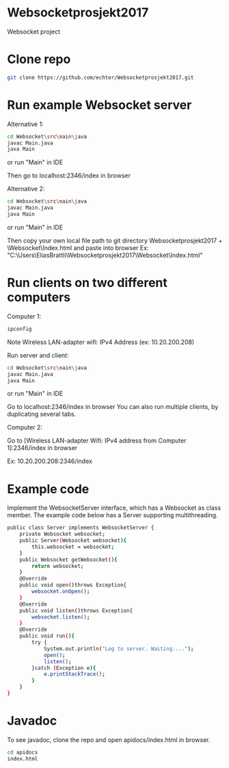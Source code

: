 # Websocketprosjekt2017
Websocket project

# Clone repo
```sh
git clone https://github.com/echter/Websocketprosjekt2017.git
```
# Run example Websocket server

Alternative 1:

```sh
cd Websocket\src\main\java
javac Main.java
java Main
```
or run "Main" in IDE

Then go to localhost:2346/index in browser

Alternative 2:

```sh
cd Websocket\src\main\java
javac Main.java
java Main
```
or run "Main" in IDE

Then copy your own local file path to git directory Websocketprosjekt2017 + \Websocket\Index.html and paste into browser
Ex: "C:\Users\EliasBrattli\Websocketprosjekt2017\Websocket\Index.html"

# Run clients on two different computers

Computer 1:
```sh
ipconfig
```
Note Wireless LAN-adapter wifi: IPv4 Address (ex: 10.20.200.208)

Run server and client:
```sh
cd Websocket\src\main\java
javac Main.java
java Main
```
or run "Main" in IDE

Go to localhost:2346/index in browser
You can also run multiple clients, by duplicating several tabs.

Computer 2:

Go to [Wireless LAN-adapter Wifi: IPv4 address from Computer 1]:2346/index in browser

Ex: 10.20.200.208:2346/index

# Example code
Implement the WebsocketServer interface, which has a Websocket as class member.
The example code below has a Server supporting multithreading.
```sh
public class Server implements WebsocketServer {
    private Websocket websocket;
    public Server(Websocket websocket){
        this.websocket = websocket;
    }
    public Websocket getWebsocket(){
        return websocket;
    }
    @Override
    public void open()throws Exception{
        websocket.onOpen();
    }
    @Override
    public void listen()throws Exception{
        websocket.listen();
    }
    @Override
    public void run(){
        try {
            System.out.println("Log to server. Waiting....");
            open();
            listen();
        }catch (Exception e){
            e.printStackTrace();
        }
    }
}
```
# Javadoc
To see javadoc, clone the repo and open apidocs/index.html in browser.
```sh
cd apidocs
index.html
```
